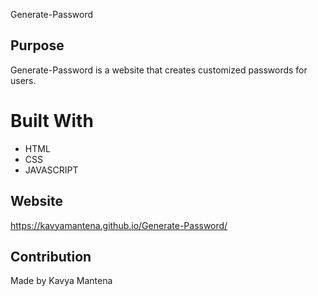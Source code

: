 Generate-Password

## Purpose
Generate-Password is a website that creates customized passwords for users.  

# Built With
* HTML
* CSS
* JAVASCRIPT

## Website 
https://kavyamantena.github.io/Generate-Password/

## Contribution
Made by Kavya Mantena